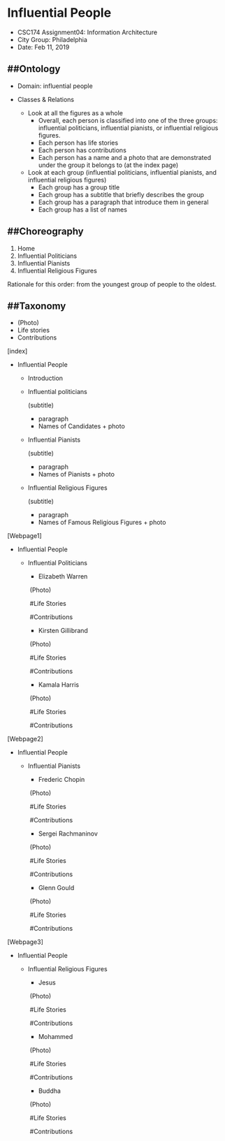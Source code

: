 # Influential People

- CSC174 Assignment04: Information Architecture
- City Group: Philadelphia 
- Date: Feb 11, 2019

## ##Ontology

- Domain: influential people

- Classes  & Relations 
  - Look at all the figures as a whole
    - Overall, each person is classified into one of the three groups: influential politicians, influential pianists, or influential religious figures.
    - Each person has life stories
    - Each person has contributions
    - Each person has a name and a photo that are demonstrated under the group it belongs to (at the index page)
  - Look at each group (influential politicians, influential pianists, and influential religious figures)
    - Each group has a group title
    - Each group has a subtitle that briefly describes the group
    - Each group has a paragraph that introduce them in general
    - Each group has a list of names

## ##Choreography

<!--navigation-->

1. Home
2. Influential Politicians
3. Influential Pianists
4. Influential Religious Figures

Rationale for this order: from the youngest group of people to the oldest.

## ##Taxonomy
<!-- Example of Titles-->
- (Photo)
- Life stories
- Contributions


<!--More detailed version for each page:-->
<!--Structure of the index page:-->
[index]

- Influential People

    * Introduction

  - Influential politicians

    (subtitle)

    - paragraph
    - Names of Candidates + photo 

  - Influential Pianists

    (subtitle)

    - paragraph
    - Names of Pianists + photo

  - Influential Religious Figures

    (subtitle)

    - paragraph
    - Names of Famous Religious Figures + photo

<!--Structure of each webpages:--> 

[Webpage1]

- Influential People

  - Influential Politicians

    - Elizabeth Warren
    
    ​       (Photo)
    
    ​       #Life Stories

    ​       #Contributions

    - Kirsten Gillibrand
   
    ​       (Photo)
    
    ​       #Life Stories

    ​       #Contributions

    - Kamala Harris
    
    ​       (Photo)
    
    ​       #Life Stories

    ​       #Contributions

[Webpage2]

- Influential People

  - Influential Pianists

    - Frederic Chopin
    
    ​       (Photo)

    ​       #Life Stories

    ​       #Contributions

    - Sergei Rachmaninov
    
    ​       (Photo)
    
    ​       #Life Stories

    ​       #Contributions

    - Glenn Gould
    
    ​       (Photo)
    
    ​       #Life Stories

    ​       #Contributions

[Webpage3]

- Influential People

  - Influential Religious Figures

    - Jesus
    
    ​       (Photo)
    
    ​       #Life Stories

    ​       #Contributions

    - Mohammed
    
    ​       (Photo)
    
    ​       #Life Stories

    ​       #Contributions

    - Buddha
   
    ​       (Photo)
    
    ​       #Life Stories

    ​       #Contributions

